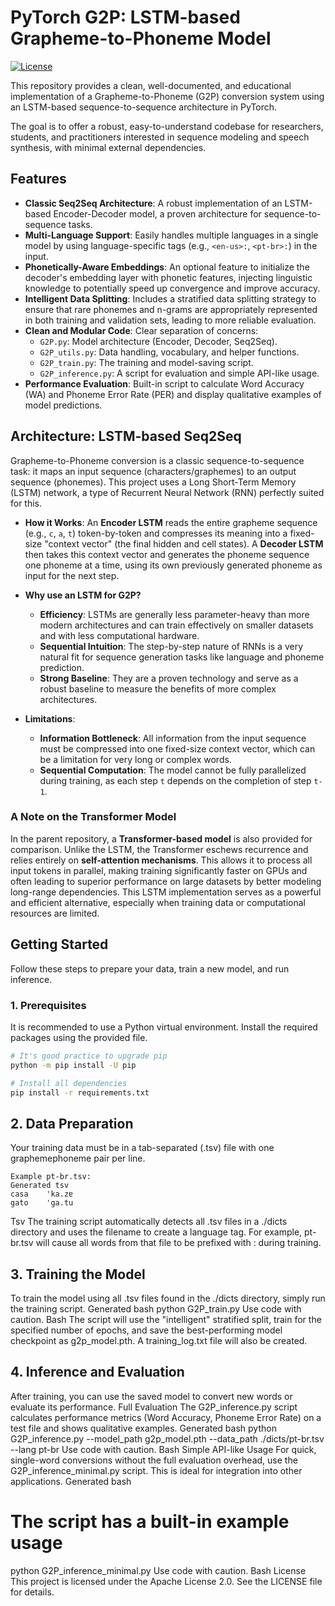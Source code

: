 # PyTorch G2P: LSTM-based Grapheme-to-Phoneme Model

[![License](https://img.shields.io/badge/License-Apache_2.0-blue.svg)](https://opensource.org/licenses/Apache-2.0)

This repository provides a clean, well-documented, and educational implementation of a Grapheme-to-Phoneme (G2P) conversion system using an LSTM-based sequence-to-sequence architecture in PyTorch.

The goal is to offer a robust, easy-to-understand codebase for researchers, students, and practitioners interested in sequence modeling and speech synthesis, with minimal external dependencies.

## Features

*   **Classic Seq2Seq Architecture**: A robust implementation of an LSTM-based Encoder-Decoder model, a proven architecture for sequence-to-sequence tasks.
*   **Multi-Language Support**: Easily handles multiple languages in a single model by using language-specific tags (e.g., `<en-us>:`, `<pt-br>:`) in the input.
*   **Phonetically-Aware Embeddings**: An optional feature to initialize the decoder's embedding layer with phonetic features, injecting linguistic knowledge to potentially speed up convergence and improve accuracy.
*   **Intelligent Data Splitting**: Includes a stratified data splitting strategy to ensure that rare phonemes and n-grams are appropriately represented in both training and validation sets, leading to more reliable evaluation.
*   **Clean and Modular Code**: Clear separation of concerns:
    *   `G2P.py`: Model architecture (Encoder, Decoder, Seq2Seq).
    *   `G2P_utils.py`: Data handling, vocabulary, and helper functions.
    *   `G2P_train.py`: The training and model-saving script.
    *   `G2P_inference.py`: A script for evaluation and simple API-like usage.
*   **Performance Evaluation**: Built-in script to calculate Word Accuracy (WA) and Phoneme Error Rate (PER) and display qualitative examples of model predictions.

## Architecture: LSTM-based Seq2Seq

Grapheme-to-Phoneme conversion is a classic sequence-to-sequence task: it maps an input sequence (characters/graphemes) to an output sequence (phonemes). This project uses a Long Short-Term Memory (LSTM) network, a type of Recurrent Neural Network (RNN) perfectly suited for this.

*   **How it Works**: An **Encoder LSTM** reads the entire grapheme sequence (e.g., `c`, `a`, `t`) token-by-token and compresses its meaning into a fixed-size "context vector" (the final hidden and cell states). A **Decoder LSTM** then takes this context vector and generates the phoneme sequence one phoneme at a time, using its own previously generated phoneme as input for the next step.

*   **Why use an LSTM for G2P?**
    *   **Efficiency**: LSTMs are generally less parameter-heavy than more modern architectures and can train effectively on smaller datasets and with less computational hardware.
    *   **Sequential Intuition**: The step-by-step nature of RNNs is a very natural fit for sequence generation tasks like language and phoneme prediction.
    *   **Strong Baseline**: They are a proven technology and serve as a robust baseline to measure the benefits of more complex architectures.

*   **Limitations**:
    *   **Information Bottleneck**: All information from the input sequence must be compressed into one fixed-size context vector, which can be a limitation for very long or complex words.
    *   **Sequential Computation**: The model cannot be fully parallelized during training, as each step `t` depends on the completion of step `t-1`.

### A Note on the Transformer Model

In the parent repository, a **Transformer-based model** is also provided for comparison. Unlike the LSTM, the Transformer eschews recurrence and relies entirely on **self-attention mechanisms**. This allows it to process all input tokens in parallel, making training significantly faster on GPUs and often leading to superior performance on large datasets by better modeling long-range dependencies. This LSTM implementation serves as a powerful and efficient alternative, especially when training data or computational resources are limited.

## Getting Started

Follow these steps to prepare your data, train a new model, and run inference.

### 1. Prerequisites

It is recommended to use a Python virtual environment. Install the required packages using the provided file.

```bash
# It's good practice to upgrade pip
python -m pip install -U pip

# Install all dependencies
pip install -r requirements.txt
```

## 2. Data Preparation
Your training data must be in a tab-separated (.tsv) file with one grapheme<TAB>phoneme pair per line.
```
Example pt-br.tsv:
Generated tsv
casa	'ka.zɐ
gato	'ga.tu
```

Tsv
The training script automatically detects all .tsv files in a ./dicts directory and uses the filename to create a language tag. For example, pt-br.tsv will cause all words from that file to be prefixed with <pt-br>: during training.

## 3. Training the Model
To train the model using all .tsv files found in the ./dicts directory, simply run the training script.
Generated bash
python G2P_train.py
Use code with caution.
Bash
The script will use the "intelligent" stratified split, train for the specified number of epochs, and save the best-performing model checkpoint as g2p_model.pth. A training_log.txt file will also be created.

## 4. Inference and Evaluation
After training, you can use the saved model to convert new words or evaluate its performance.
Full Evaluation
The G2P_inference.py script calculates performance metrics (Word Accuracy, Phoneme Error Rate) on a test file and shows qualitative examples.
Generated bash
python G2P_inference.py --model_path g2p_model.pth --data_path ./dicts/pt-br.tsv --lang pt-br
Use code with caution.
Bash
Simple API-like Usage
For quick, single-word conversions without the full evaluation overhead, use the G2P_inference_minimal.py script. This is ideal for integration into other applications.
Generated bash
# The script has a built-in example usage
python G2P_inference_minimal.py
Use code with caution.
Bash
License
This project is licensed under the Apache License 2.0. See the LICENSE file for details.